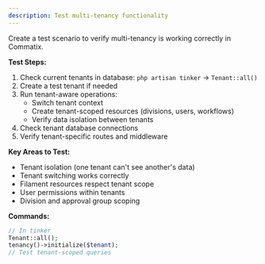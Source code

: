 ```yaml
---
description: Test multi-tenancy functionality
---
```


Create a test scenario to verify multi-tenancy is working correctly in Commatix.

**Test Steps:**
1. Check current tenants in database: `php artisan tinker` → `Tenant::all()`
2. Create a test tenant if needed
3. Run tenant-aware operations:
   - Switch tenant context
   - Create tenant-scoped resources (divisions, users, workflows)
   - Verify data isolation between tenants
4. Check tenant database connections
5. Verify tenant-specific routes and middleware

**Key Areas to Test:**
- Tenant isolation (one tenant can't see another's data)
- Tenant switching works correctly
- Filament resources respect tenant scope
- User permissions within tenants
- Division and approval group scoping

**Commands:**
```php
// In tinker
Tenant::all();
tenancy()->initialize($tenant);
// Test tenant-scoped queries
```
